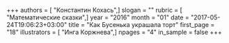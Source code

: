 +++
authors = [ "Константин Кохась",]
slogan = ""
rubric = [ "Математические сказки",]
year = "2016"
month = "01"
date = "2017-05-24T19:06:23+03:00"
title = "Как Бусенька украшала торт"
first_page = "18"
illustrators = [ "Инга Коржнева",]
npages = "4"
in_sample = false
+++
